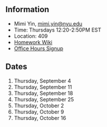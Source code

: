 ## Information

* Mimi Yin, mimi.yin@nyu.edu
* Time: Thursdays 12:20-2:50PM EST
* Location: 409
* [Homework Wiki](https://github.com/ITPNYU/ICM-2025-Code/wiki/Homework-Mimi-02)
* [Office Hours Signup](https://calendar.app.google/QuhsyV4LJqoicZXr7)

## Dates

1. Thursday, September 4
2. Thursday, September 11
3. Thursday, September 18
4. Thursday, September 25
5. Thursday, October 2
6. Thursday, October 9
7. Thursday, October 16
